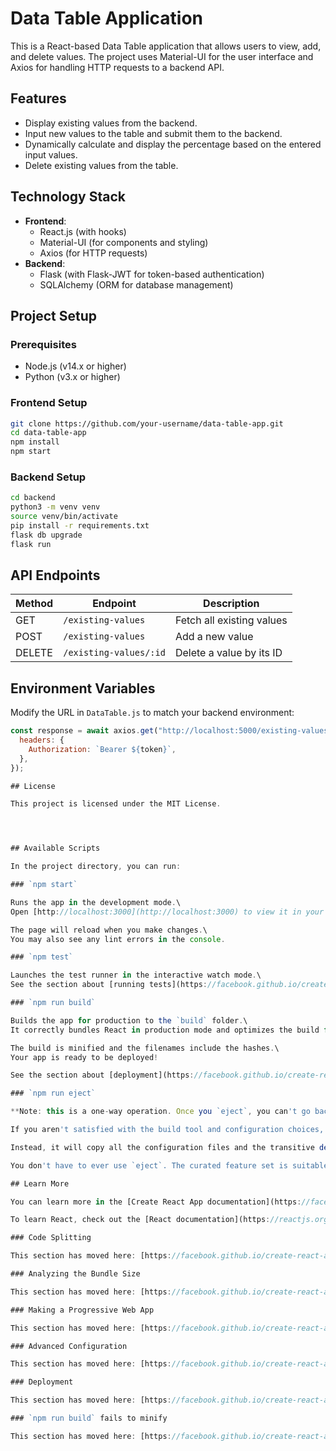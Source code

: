 # Data Table Application

This is a React-based Data Table application that allows users to view, add, and delete values. The project uses Material-UI for the user interface and Axios for handling HTTP requests to a backend API.

## Features

- Display existing values from the backend.
- Input new values to the table and submit them to the backend.
- Dynamically calculate and display the percentage based on the entered input values.
- Delete existing values from the table.

## Technology Stack

- **Frontend**:
  - React.js (with hooks)
  - Material-UI (for components and styling)
  - Axios (for HTTP requests)
- **Backend**:
  - Flask (with Flask-JWT for token-based authentication)
  - SQLAlchemy (ORM for database management)

## Project Setup

### Prerequisites

- Node.js (v14.x or higher)
- Python (v3.x or higher)

### Frontend Setup

```bash
git clone https://github.com/your-username/data-table-app.git
cd data-table-app
npm install
npm start
```

### Backend Setup

```bash
cd backend
python3 -m venv venv
source venv/bin/activate
pip install -r requirements.txt
flask db upgrade
flask run
```

## API Endpoints

| Method | Endpoint               | Description               |
| ------ | ---------------------- | ------------------------- |
| GET    | `/existing-values`     | Fetch all existing values |
| POST   | `/existing-values`     | Add a new value           |
| DELETE | `/existing-values/:id` | Delete a value by its ID  |

## Environment Variables

Modify the URL in `DataTable.js` to match your backend environment:

```javascript
const response = await axios.get("http://localhost:5000/existing-values", {
  headers: {
    Authorization: `Bearer ${token}`,
  },
});

## License

This project is licensed under the MIT License.




## Available Scripts

In the project directory, you can run:

### `npm start`

Runs the app in the development mode.\
Open [http://localhost:3000](http://localhost:3000) to view it in your browser.

The page will reload when you make changes.\
You may also see any lint errors in the console.

### `npm test`

Launches the test runner in the interactive watch mode.\
See the section about [running tests](https://facebook.github.io/create-react-app/docs/running-tests) for more information.

### `npm run build`

Builds the app for production to the `build` folder.\
It correctly bundles React in production mode and optimizes the build for the best performance.

The build is minified and the filenames include the hashes.\
Your app is ready to be deployed!

See the section about [deployment](https://facebook.github.io/create-react-app/docs/deployment) for more information.

### `npm run eject`

**Note: this is a one-way operation. Once you `eject`, you can't go back!**

If you aren't satisfied with the build tool and configuration choices, you can `eject` at any time. This command will remove the single build dependency from your project.

Instead, it will copy all the configuration files and the transitive dependencies (webpack, Babel, ESLint, etc) right into your project so you have full control over them. All of the commands except `eject` will still work, but they will point to the copied scripts so you can tweak them. At this point you're on your own.

You don't have to ever use `eject`. The curated feature set is suitable for small and middle deployments, and you shouldn't feel obligated to use this feature. However we understand that this tool wouldn't be useful if you couldn't customize it when you are ready for it.

## Learn More

You can learn more in the [Create React App documentation](https://facebook.github.io/create-react-app/docs/getting-started).

To learn React, check out the [React documentation](https://reactjs.org/).

### Code Splitting

This section has moved here: [https://facebook.github.io/create-react-app/docs/code-splitting](https://facebook.github.io/create-react-app/docs/code-splitting)

### Analyzing the Bundle Size

This section has moved here: [https://facebook.github.io/create-react-app/docs/analyzing-the-bundle-size](https://facebook.github.io/create-react-app/docs/analyzing-the-bundle-size)

### Making a Progressive Web App

This section has moved here: [https://facebook.github.io/create-react-app/docs/making-a-progressive-web-app](https://facebook.github.io/create-react-app/docs/making-a-progressive-web-app)

### Advanced Configuration

This section has moved here: [https://facebook.github.io/create-react-app/docs/advanced-configuration](https://facebook.github.io/create-react-app/docs/advanced-configuration)

### Deployment

This section has moved here: [https://facebook.github.io/create-react-app/docs/deployment](https://facebook.github.io/create-react-app/docs/deployment)

### `npm run build` fails to minify

This section has moved here: [https://facebook.github.io/create-react-app/docs/troubleshooting#npm-run-build-fails-to-minify](https://facebook.github.io/create-react-app/docs/troubleshooting#npm-run-build-fails-to-minify)
```
